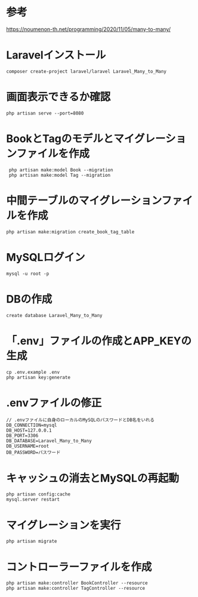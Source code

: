 # 参考

https://noumenon-th.net/programming/2020/11/05/many-to-many/

# Laravelインストール

```
composer create-project laravel/laravel Laravel_Many_to_Many
```

# 画面表示できるか確認

```
php artisan serve --port=8080
```

# BookとTagのモデルとマイグレーションファイルを作成

```
 php artisan make:model Book --migration
 php artisan make:model Tag --migration
```

# 中間テーブルのマイグレーションファイルを作成

```
php artisan make:migration create_book_tag_table
```

# MySQLログイン

```
mysql -u root -p
```

# DBの作成

```
create database Laravel_Many_to_Many
```

# 「.env」ファイルの作成とAPP_KEYの生成

```
cp .env.example .env
php artisan key:generate
```

# .envファイルの修正

```
// .envファイルに自身のローカルのMySQLのパスワードとDB名をいれる
DB_CONNECTION=mysql
DB_HOST=127.0.0.1
DB_PORT=3306
DB_DATABASE=Laravel_Many_to_Many
DB_USERNAME=root
DB_PASSWORD=パスワード
```

# キャッシュの消去とMySQLの再起動

```
php artisan config:cache
mysql.server restart
```
# マイグレーションを実行

```
php artisan migrate
```

# コントローラーファイルを作成

```
php artisan make:controller BookController --resource
php artisan make:controller TagController --resource
```

# 

```

```

# 

```

```

# 

```

```